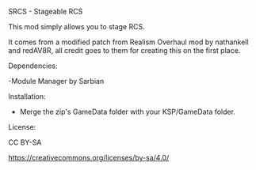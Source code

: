 SRCS - Stageable RCS

This mod simply allows you to stage RCS.

It comes from a modified patch from Realism Overhaul mod by nathankell and redAV8R, all credit goes to them for creating this on the first place.



Dependencies:

-Module Manager by Sarbian


Installation:

- Merge the zip's GameData folder with your KSP/GameData folder.


License:

CC BY-SA

https://creativecommons.org/licenses/by-sa/4.0/
